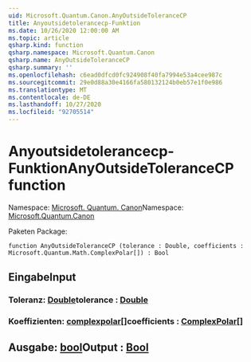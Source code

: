 ```yaml
---
uid: Microsoft.Quantum.Canon.AnyOutsideToleranceCP
title: Anyoutsidetolerancecp-Funktion
ms.date: 10/26/2020 12:00:00 AM
ms.topic: article
qsharp.kind: function
qsharp.namespace: Microsoft.Quantum.Canon
qsharp.name: AnyOutsideToleranceCP
qsharp.summary: ''
ms.openlocfilehash: c6ead0dfcd0fc924908f40fa7994e53a4cee987c
ms.sourcegitcommit: 29e0d88a30e4166fa580132124b0eb57e1f0e986
ms.translationtype: MT
ms.contentlocale: de-DE
ms.lasthandoff: 10/27/2020
ms.locfileid: "92705514"
---
```

# <a name="anyoutsidetolerancecp-function"></a><span data-ttu-id="7f421-102">Anyoutsidetolerancecp-Funktion</span><span class="sxs-lookup"><span data-stu-id="7f421-102">AnyOutsideToleranceCP function</span></span>

<span data-ttu-id="7f421-103">Namespace: [Microsoft. Quantum. Canon](xref:Microsoft.Quantum.Canon)</span><span class="sxs-lookup"><span data-stu-id="7f421-103">Namespace: [Microsoft.Quantum.Canon](xref:Microsoft.Quantum.Canon)</span></span>

<span data-ttu-id="7f421-104">Paketen [](https://nuget.org/packages/)</span><span class="sxs-lookup"><span data-stu-id="7f421-104">Package: [](https://nuget.org/packages/)</span></span>




```qsharp
function AnyOutsideToleranceCP (tolerance : Double, coefficients : Microsoft.Quantum.Math.ComplexPolar[]) : Bool
```


## <a name="input"></a><span data-ttu-id="7f421-105">Eingabe</span><span class="sxs-lookup"><span data-stu-id="7f421-105">Input</span></span>

### <a name="tolerance--double"></a><span data-ttu-id="7f421-106">Toleranz: [Double](xref:microsoft.quantum.lang-ref.double)</span><span class="sxs-lookup"><span data-stu-id="7f421-106">tolerance : [Double](xref:microsoft.quantum.lang-ref.double)</span></span>




### <a name="coefficients--complexpolar"></a><span data-ttu-id="7f421-107">Koeffizienten: [complexpolar](xref:Microsoft.Quantum.Math.ComplexPolar)[]</span><span class="sxs-lookup"><span data-stu-id="7f421-107">coefficients : [ComplexPolar](xref:Microsoft.Quantum.Math.ComplexPolar)[]</span></span>





## <a name="output--bool"></a><span data-ttu-id="7f421-108">Ausgabe: [bool](xref:microsoft.quantum.lang-ref.bool)</span><span class="sxs-lookup"><span data-stu-id="7f421-108">Output : [Bool](xref:microsoft.quantum.lang-ref.bool)</span></span>

